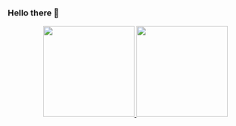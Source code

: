 ### Hello there 👋

<!--
**JLeoBorges/JLeoBorges** is a ✨ _special_ ✨ repository because its `README.md` (this file) appears on your GitHub profile.

Here are some ideas to get you started:

- 🔭 I’m currently working on ...
- 🌱 I’m currently learning ...
- 👯 I’m looking to collaborate on ...
- 🤔 I’m looking for help with ...
- 💬 Ask me about ...
- 📫 How to reach me: ...
- 😄 Pronouns: ...
- ⚡ Fun fact: ...
-->
<div>
 <p align="center">
  <a href="https://github.com/JLeoBorges">
    <img
      height="180em"
      src="https://github-readme-stats.vercel.app/api?username=JLeoBorges&show_icons=true&theme=gotham&include_all_commits=true&count_private=true"
    />
    <img
      height="180em"
      src="https://github-readme-stats.vercel.app/api/top-langs/?username=JLeoBorges&layout=compact&langs_count=16&theme=gotham"
    />
  </a>
</p>
    
  </div>

